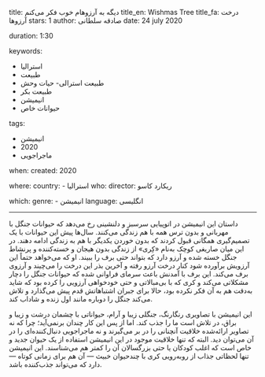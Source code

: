 
title: دیگه به آرزوهام خوب فکر می‌کنم 
title_en: Wishmas Tree 
title_fa: درخت آرزوها
stars: 1
author: صادقه سلطانی
date: 24 july 2020

duration: 1:30

keywords:
  - استرالیا
  - طبیعت
  - طبیعت استرالی- حیات وحش
  - طبیعت بکر
  - انیمیشن
  - حیوانات خاص

tags:
  - انیمیشن
  - 2020
  - ماجراجویی 

when:
  created: 2020

where:
  country:
    - استرالیا
who:
  director: ریکارد کاسو

which:
  genre:
    - انیمیشن
  language: انگلیسی

---

داستان این انیمیشن در اتوپیایی سرسبز و دلنشینی رخ می‌دهد که حیوانات جنگل با مهربانی و بدون ترس همه با هم زندگی می‌کنند. سال‌ها پیش این حیوانات با یک تصمیم‌گیری همگانی قبول کردند که بدون خوردن یکدیگر با هم به زندگی ادامه دهند. در این میان صاریغی کوچک به‌نام «کِری» از زندگی بدون هیجان و خسته‌کننده و پرنشاط جنگل خسته شده و آرزو دارد که بتواند حتی برف را ببیند. او که می‌خواهد حتماً این آرزویش برآورده شود کنار درخت آرزو رفته و آخرین بذر این درخت را می‌چیند و آرزوی برف می‌کند. این برف با آمدنش باعث سرمای فراوانی شده که حیوانات جنگل را دچار مشکلاتی می‌کند و کری که با بی‌مبالاتی و حتی خودخواهی آرزویی را کرده بود که شاید به‌دقت هم به آن فکر نکرده بود، حالا برای جبران اشتباهاتش قدم پیش می‌گذارد و تلاش می‌کند جنگل را دوباره مانند اول زنده و شاداب کند.

این انیمیشن با تصاویری رنگارنگ، جنگلی زیبا و آرام، حیواناتی با چشمان درشت و زیبا و براق، در تلاش است ما را جذب کند. اما از پس این کار چندان برنمی‌آید؛ چرا که نه تصاویر ارائه‌شده خلاقیت آنچنانی را در بر می‌گیرند و نه ماجراجویی دنبال‌کننده‌ای را در آن می‌توان دید. البته که تنها خلاقیت موجود در این انیمیشن استفاده از یک حیوان جدید و خاص است که اغلب کودکان یا حتی بزرگسالان آن را کمتر هم می‌شناسند. این انیمیشن تنها لحظاتی جذاب از روبه‌رویی کری با چندحیوان خبیث — آن هم برای زمانی کوتاه — دارد که می‌تواند جذب‌کننده باشد.  